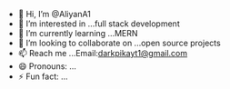 - 👋 Hi, I’m @AliyanA1
- 👀 I’m interested in ...full stack development
- 🌱 I’m currently learning ...MERN
- 💞️ I’m looking to collaborate on ...open source projects
- 📫 Reach me ...Email:darkpikayt1@gmail.com
- 😄 Pronouns: ...
- ⚡ Fun fact: ...

<!---
AliyanA1/AliyanA1 is a ✨ special ✨ repository because its `README.md` (this file) appears on your GitHub profile.
You can click the Preview link to take a look at your changes.
--->
